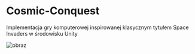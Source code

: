 # Cosmic-Conquest

Implementacja gry komputerowej inspirowanej klasycznym tytułem Space Invaders w środowisku Unity

![obraz](https://github.com/bartspl860/Cosmic-Conquest/assets/72617970/5f7b6c61-f2d8-4ff1-ab56-64851d16019a)
